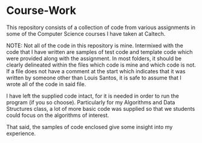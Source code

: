 # Course-Work
This repository consists of a collection of code from various assignments in some of the Computer Science courses I have taken at Caltech.

NOTE: Not all of the code in this repository is mine. Intermixed with the code that I have written are samples of test code and template code which were provided along with the assignment. In most folders, it should be clearly delineated within the files which code is mine and which code is not. If a file does not have a comment at the start which indicates that it was written by someone other than Louis Santos, it is safe to assume that I wrote all of the code in said file. 

I have left the supplied code intact, for it is needed in order to run the program (if you so choose). Particularly for my Algorithms and Data Structures class, a lot of more basic code was supplied so that we students could focus on the algorithms of interest.

That said, the samples of code enclosed give some insight into my experience.
